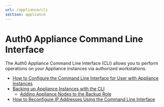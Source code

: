 ```yaml
---
url: /appliance/cli
section: appliance
---
```


# Auth0 Appliance Command Line Interface

The Auth0 Appliance Command Line Interface (CLI) allows you to perform operations on your Appliance instances via authorized workstations.

* [How to Configure the Command Line Interface for User with Appliance Instances](/appliance/cli/configure-cli)
* [Backing up Appliance Instances with the CLI](/appliance/cli/backing-up-the-appliance)
    * [Adding Appliance Nodes to the Backup Role](/appliance/cli/adding-node-to-backup-role)
* [How to Reconfigure IP Addresses Using the Command Line Interface](/appliance/cli/reconfiguring-ip)
